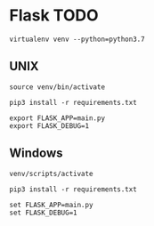 # Flask TODO

```
virtualenv venv --python=python3.7
```

## UNIX

```
source venv/bin/activate

pip3 install -r requirements.txt

export FLASK_APP=main.py
export FLASK_DEBUG=1

```

## Windows 

```
venv/scripts/activate

pip3 install -r requirements.txt

set FLASK_APP=main.py
set FLASK_DEBUG=1

```